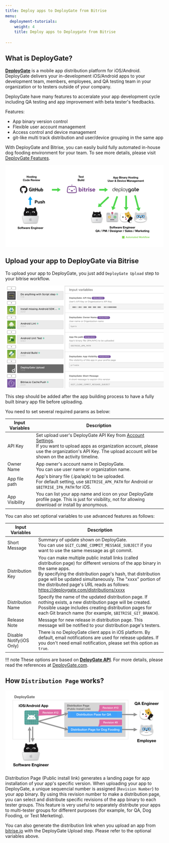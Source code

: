 ```yaml
---
title: Deploy apps to DeployGate from Bitrise
menu:
  deployment-tutorials:
    weight: 4
    title: Deploy apps to Deploygate from Bitrise

---
```

## What is DeployGate?

**[DeployGate](https://deploygate.com?locale=en)** is a mobile app distribution platform for iOS/Android. DeployGate delivers your in-development iOS/Android apps to your development team, members, employees, and QA testing team in your organization or to testers outside of your company.

DeployGate have many features to acceralate your app development cycle including QA testing and app improvement with beta tester's feedbacks.

Features:
- App binary version control
- Flexible user account management
- Access control and device management
- git-like multi track distribution and user/device grouping in the same app

With DeployGate and Bitrise, you can easily build fully automated in-house dog fooding environment for your team. To see more details, please visit [DeployGate Features](https://deploygate.com/features?locale=en).

![Automated app distribution workflow](/img/tutorials/deploy/deploygate/flow.png)

## Upload your app to DeployGate via Bitrise

To upload your app to DeployGate, you just add `DeployGate Upload` step to your bitrise workflow.

![DeployGate Workflow Step](/img/tutorials/deploy/deploygate/step.png)

This step should be added after the app building process to have a fully built binary app file before uploading.

You need to set several required params as below:

| Input Variables | Description |
|-|-|
|API Key| Set upload user's DeployGate API Key from [Account Settings](https://deploygate.com/settings). <br>If you want to upload apps as organization account, please use the organization's API Key. The upload account will be shown on the activity timeline.|
|Owner Name|App owner's account name in DeployGate. <br> You can use user name or organization name. |
|App file path| App's binary file (.ipa/apk) to be uploaded.<br>For default setting, use `$BITRISE_APK_PATH` for Android or `$BITRISE_IPA_PATH` for iOS.|
|App Visibility| You can list your app name and icon on your DeployGate profile page. This is just for visibility, not for allowing download or install by anonymous. |

You can also set optional variables to use advanced features as follows:


| Input Variables | Description |
|-|-|
|Short Message|Summary of update shown on DeployGate.<br>You can use `$GIT_CLONE_COMMIT_MESSAGE_SUBJECT` if you want to use the same message as git commit.|
|Distribution Key|You can make multiple public install links (called distribution page) for different versions of the app binary in the same apps. <br>By specifying the distribution page's hash, that distribution page will be updated simultaneously. The "xxxx" portion of the distributed page's URL reads as follows: https://deploygate.com/distributions/xxxx|
|Distribution Name|Specify the name of the updated distribution page. If nothing exists, a new distribution page will be created. Possible usage includes creating distribution pages for each Git branch name (for example, `$BITRISE_GIT_BRANCH`).|
|Release Note|Message for new release in distribution page. This message will be notified to your distribution page's testers.|
|Disable Notify(iOS Only)|There is no DeployGate client apps in iOS platform. By default, email notifications are used for release updates. If you don't need email notification, please set this option as `true`.|

!!! note
    These options are based on **[DeloyGate API](https://docs.deploygate.com/reference)**. For more details, please read the references at [DeployGate.com](https://deploygate.com?locale=en).

## How `Distribution Page` works?

![Distribution Page](/img/tutorials/deploy/deploygate/distribution_page.png)

Distribution Page (Public install link) generates a landing page for app installation of your app's specific version. When uploading your app to DeployGate, a unique sequencial number is assigned (`Revision Number`) to your app binary. By using this revision number to make a distribution page, you can select and distribute specific revisions of the app binary to each tester groups.
This feature is very useful to separately distribute your apps to multi-tester groups for different purposes (for example, for QA, Dog Fooding, or Test Merketing).

You can also generate the distribution link when you upload an app from [bitrise.io](https://www.bitrise.io) with the DeployGate Upload step. Please refer to the optional variables above.